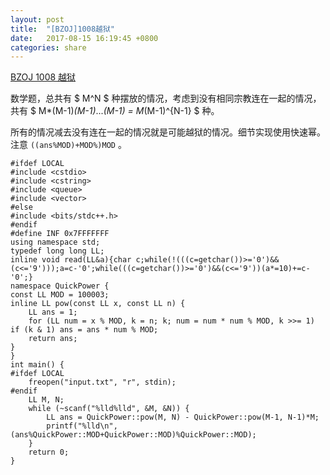```yaml
---
layout: post
title:  "[BZOJ]1008越狱"
date:   2017-08-15 16:19:45 +0800
categories: share
---
```


[BZOJ 1008 越狱](http://www.lydsy.com/JudgeOnline/problem.php?id=1008)

数学题，总共有 
$ M^N $ 
种摆放的情况，考虑到没有相同宗教连在一起的情况，共有 
$ M*(M-1)*(M-1)*...*(M-1) = M*(M-1)^{N-1} $ 
种。

所有的情况减去没有连在一起的情况就是可能越狱的情况。细节实现使用快速幂。注意 `((ans%MOD)+MOD%)MOD` 。


```
#ifdef LOCAL
#include <cstdio>
#include <cstring>
#include <queue>
#include <vector>
#else
#include <bits/stdc++.h>
#endif
#define INF 0x7FFFFFFF
using namespace std;
typedef long long LL;
inline void read(LL&a){char c;while(!(((c=getchar())>='0')&&(c<='9')));a=c-'0';while(((c=getchar())>='0')&&(c<='9'))(a*=10)+=c-'0';}
namespace QuickPower {
const LL MOD = 100003;
inline LL pow(const LL x, const LL n) {
    LL ans = 1;
    for (LL num = x % MOD, k = n; k; num = num * num % MOD, k >>= 1) if (k & 1) ans = ans * num % MOD;
    return ans;
}
}
int main() {
#ifdef LOCAL
	freopen("input.txt", "r", stdin);
#endif
	LL M, N;
	while (~scanf("%lld%lld", &M, &N)) {
		LL ans = QuickPower::pow(M, N) - QuickPower::pow(M-1, N-1)*M;
		printf("%lld\n", (ans%QuickPower::MOD+QuickPower::MOD)%QuickPower::MOD);
	}
	return 0;
}
```
